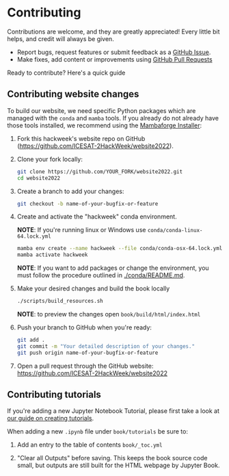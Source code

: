 # Contributing

Contributions are welcome, and they are greatly appreciated! Every little bit
helps, and credit will always be given.

- Report bugs, request features or submit feedback as a [GitHub Issue](https://docs.github.com/en/issues/tracking-your-work-with-issues/about-issues).
- Make fixes, add content or improvements using [GitHub Pull Requests](https://docs.github.com/en/github/collaborating-with-issues-and-pull-requests/about-pull-requests)

Ready to contribute? Here's a quick guide


## Contributing website changes

To build our website, we need specific Python packages which are managed with the `conda` and `mamba` tools. If you already do not already have those tools installed, we recommend using the [Mambaforge Installer](https://github.com/conda-forge/miniforge#mambaforge):


1. Fork this hackweek's website repo on GitHub (https://github.com/ICESAT-2HackWeek/website2022).

1. Clone your fork locally:

    ```sh
    git clone https://github.com/YOUR_FORK/website2022.git
    cd website2022
    ```

1. Create a branch to add your changes:

    ```sh
    git checkout -b name-of-your-bugfix-or-feature
    ```

1. Create and activate the "hackweek" conda environment.

   __NOTE__: If you're running linux or Windows use `conda/conda-linux-64.lock.yml`
    ```sh
    mamba env create --name hackweek --file conda/conda-osx-64.lock.yml
    mamba activate hackweek
    ```
   __NOTE__: If you want to add packages or change the environment,
    you must follow the procedure outlined in [./conda/README.md](./conda/README.md).

1. Make your desired changes and build the book locally

    ```sh
    ./scripts/build_resources.sh
    ```
   __NOTE__: to preview the changes open `book/build/html/index.html`

1. Push your branch to GitHub when you're ready:

    ```sh
    git add .
    git commit -m "Your detailed description of your changes."
    git push origin name-of-your-bugfix-or-feature
    ```

1. Open a pull request through the GitHub website: https://github.com/ICESAT-2HackWeek/website2022


## Contributing tutorials

If you're adding a new Jupyter Notebook Tutorial, please first take a look at [our guide on creating tutorials](https://uwhackweek.github.io/hackweeks-as-a-service/resources/tutorial-resources.html).

When adding a new `.ipynb` file under `book/tutorials` be sure to:

  1. Add an entry to the table of contents `book/_toc.yml`

  1. "Clear all Outputs" before saving. This keeps the book source code small, but outputs are still built for the HTML webpage by Jupyter Book.
